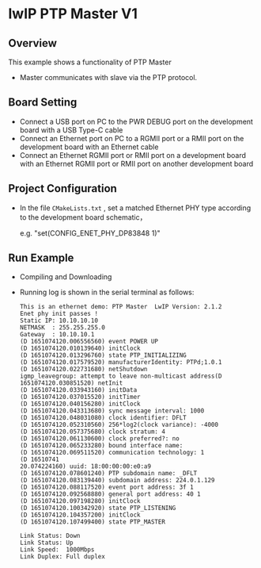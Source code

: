 # lwIP PTP Master V1

## Overview

This  example shows a functionality of PTP Master

- Master communicates with slave via the PTP protocol.

## Board Setting

- Connect a USB port on PC to the PWR DEBUG port on the development board with a USB Type-C cable
- Connect an Ethernet port on PC to a RGMII port or a RMII port on the development board with an Ethernet cable
- Connect an Ethernet RGMII port or RMII port on a development board with an Ethernet RGMII port or RMII port on another development board

## Project Configuration

- In the file `CMakeLists.txt` ,  set a matched Ethernet PHY type according to the development board schematic，

  e.g. "set(CONFIG_ENET_PHY_DP83848 1)"

## Run Example

- Compiling and Downloading
- Running log is shown in the serial terminal as follows:

  ```console
  This is an ethernet demo: PTP Master	LwIP Version: 2.1.2
  Enet phy init passes !
  Static IP: 10.10.10.10
  NETMASK  : 255.255.255.0
  Gateway  : 10.10.10.1
  (D 1651074120.006556560) event POWER UP
  (D 1651074120.010139640) initClock
  (D 1651074120.013296760) state PTP_INITIALIZING
  (D 1651074120.017579520) manufacturerIdentity: PTPd;1.0.1
  (D 1651074120.022731680) netShutdown
  igmp_leavegroup: attempt to leave non-multicast address(D 1651074120.030851520) netInit
  (D 1651074120.033943160) initData
  (D 1651074120.037015520) initTimer
  (D 1651074120.040156280) initClock
  (D 1651074120.043313680) sync message interval: 1000
  (D 1651074120.048031080) clock identifier: DFLT
  (D 1651074120.052310560) 256*log2(clock variance): -4000
  (D 1651074120.057375680) clock stratum: 4
  (D 1651074120.061130600) clock preferred?: no
  (D 1651074120.065233280) bound interface name: 
  (D 1651074120.069511520) communication technology: 1
  (D 16510741
  20.074224160) uuid: 18:00:00:00:e0:a9
  (D 1651074120.078601240) PTP subdomain name: _DFLT
  (D 1651074120.083139440) subdomain address: 224.0.1.129
  (D 1651074120.088117520) event port address: 3f 1
  (D 1651074120.092568880) general port address: 40 1
  (D 1651074120.097198280) initClock
  (D 1651074120.100342920) state PTP_LISTENING
  (D 1651074120.104357200) initClock
  (D 1651074120.107499400) state PTP_MASTER

  Link Status: Down
  Link Status: Up
  Link Speed:  1000Mbps
  Link Duplex: Full duplex
  ```

